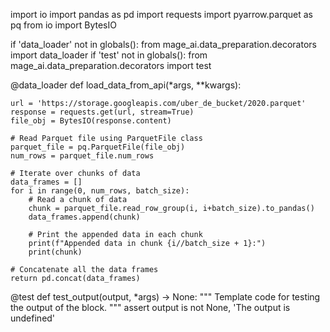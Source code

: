 import io
import pandas as pd
import requests
import pyarrow.parquet as pq
from io import BytesIO

if 'data_loader' not in globals():
    from mage_ai.data_preparation.decorators import data_loader
if 'test' not in globals():
    from mage_ai.data_preparation.decorators import test


@data_loader
def load_data_from_api(*args, **kwargs):

    url = 'https://storage.googleapis.com/uber_de_bucket/2020.parquet'
    response = requests.get(url, stream=True)
    file_obj = BytesIO(response.content)
    
    # Read Parquet file using ParquetFile class
    parquet_file = pq.ParquetFile(file_obj)
    num_rows = parquet_file.num_rows
    
    # Iterate over chunks of data
    data_frames = []
    for i in range(0, num_rows, batch_size):
        # Read a chunk of data
        chunk = parquet_file.read_row_group(i, i+batch_size).to_pandas()
        data_frames.append(chunk)
        
        # Print the appended data in each chunk
        print(f"Appended data in chunk {i//batch_size + 1}:")
        print(chunk)
    
    # Concatenate all the data frames
    return pd.concat(data_frames)


@test
def test_output(output, *args) -> None:
    """
    Template code for testing the output of the block.
    """
    assert output is not None, 'The output is undefined'
